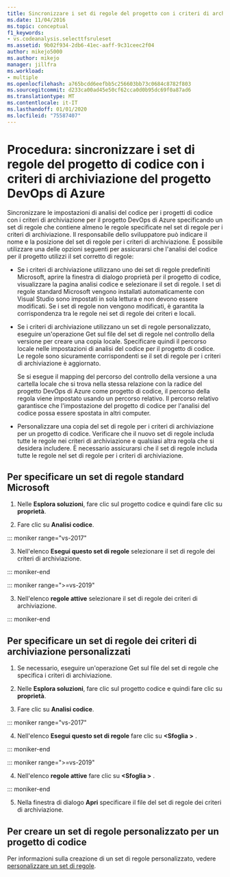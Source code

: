 ```yaml
---
title: Sincronizzare i set di regole del progetto con i criteri di archiviazione
ms.date: 11/04/2016
ms.topic: conceptual
f1_keywords:
- vs.codeanalysis.selecttfsruleset
ms.assetid: 9b02f934-2db6-41ec-aaff-9c31ceec2f04
author: mikejo5000
ms.author: mikejo
manager: jillfra
ms.workload:
- multiple
ms.openlocfilehash: a765bcdd6eefbb5c256603bb73c0684c8782f803
ms.sourcegitcommit: d233ca00ad45e50cf62cca0d0b95dc69f0a87ad6
ms.translationtype: MT
ms.contentlocale: it-IT
ms.lasthandoff: 01/01/2020
ms.locfileid: "75587407"
---
```

# <a name="how-to-synchronize-code-project-rule-sets-with-an-azure-devops-project-check-in-policy"></a>Procedura: sincronizzare i set di regole del progetto di codice con i criteri di archiviazione del progetto DevOps di Azure

Sincronizzare le impostazioni di analisi del codice per i progetti di codice con i criteri di archiviazione per il progetto DevOps di Azure specificando un set di regole che contiene almeno le regole specificate nel set di regole per i criteri di archiviazione. Il responsabile dello sviluppatore può indicare il nome e la posizione del set di regole per i criteri di archiviazione. È possibile utilizzare una delle opzioni seguenti per assicurarsi che l'analisi del codice per il progetto utilizzi il set corretto di regole:

- Se i criteri di archiviazione utilizzano uno dei set di regole predefiniti Microsoft, aprire la finestra di dialogo proprietà per il progetto di codice, visualizzare la pagina analisi codice e selezionare il set di regole. I set di regole standard Microsoft vengono installati automaticamente con Visual Studio sono impostati in sola lettura e non devono essere modificati. Se i set di regole non vengono modificati, è garantita la corrispondenza tra le regole nei set di regole dei criteri e locali.

- Se i criteri di archiviazione utilizzano un set di regole personalizzato, eseguire un'operazione Get sul file del set di regole nel controllo della versione per creare una copia locale. Specificare quindi il percorso locale nelle impostazioni di analisi del codice per il progetto di codice. Le regole sono sicuramente corrispondenti se il set di regole per i criteri di archiviazione è aggiornato.

     Se si esegue il mapping del percorso del controllo della versione a una cartella locale che si trova nella stessa relazione con la radice del progetto DevOps di Azure come progetto di codice, il percorso della regola viene impostato usando un percorso relativo. Il percorso relativo garantisce che l'impostazione del progetto di codice per l'analisi del codice possa essere spostata in altri computer.

- Personalizzare una copia del set di regole per i criteri di archiviazione per un progetto di codice. Verificare che il nuovo set di regole includa tutte le regole nei criteri di archiviazione e qualsiasi altra regola che si desidera includere. È necessario assicurarsi che il set di regole includa tutte le regole nel set di regole per i criteri di archiviazione.

## <a name="to-specify-a-microsoft-standard-rule-set"></a>Per specificare un set di regole standard Microsoft

1. Nelle **Esplora soluzioni**, fare clic sul progetto codice e quindi fare clic su **proprietà**.

2. Fare clic su **Analisi codice**.

::: moniker range="vs-2017"

3. Nell'elenco **Esegui questo set di regole** selezionare il set di regole dei criteri di archiviazione.

::: moniker-end

::: moniker range=">=vs-2019"

3. Nell'elenco **regole attive** selezionare il set di regole dei criteri di archiviazione.

::: moniker-end

## <a name="to-specify-a-custom-check-in-policy-rule-set"></a>Per specificare un set di regole dei criteri di archiviazione personalizzati

1. Se necessario, eseguire un'operazione Get sul file del set di regole che specifica i criteri di archiviazione.

2. Nelle **Esplora soluzioni**, fare clic sul progetto codice e quindi fare clic su **proprietà**.

3. Fare clic su **Analisi codice**.

::: moniker range="vs-2017"

4. Nell'elenco **Esegui questo set di regole** fare clic su **\<Sfoglia >** .

::: moniker-end

::: moniker range=">=vs-2019"

4. Nell'elenco **regole attive** fare clic su **\<Sfoglia >** .

::: moniker-end

5. Nella finestra di dialogo **Apri** specificare il file del set di regole dei criteri di archiviazione.

## <a name="to-create-a-custom-rule-set-for-a-code-project"></a>Per creare un set di regole personalizzato per un progetto di codice

Per informazioni sulla creazione di un set di regole personalizzato, vedere [personalizzare un set di regole](how-to-create-a-custom-rule-set.md).

